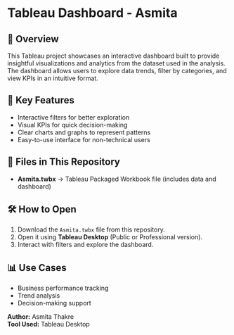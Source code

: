 # Tableau Dashboard - Asmita

## 📌 Overview
This Tableau project showcases an interactive dashboard built to provide insightful visualizations and analytics from the dataset used in the analysis.  
The dashboard allows users to explore data trends, filter by categories, and view KPIs in an intuitive format.

## 🎯 Key Features
- Interactive filters for better exploration
- Visual KPIs for quick decision-making
- Clear charts and graphs to represent patterns
- Easy-to-use interface for non-technical users

## 📂 Files in This Repository
- **Asmita.twbx** → Tableau Packaged Workbook file (includes data and dashboard)

## 🛠 How to Open
1. Download the `Asmita.twbx` file from this repository.
2. Open it using **Tableau Desktop** (Public or Professional version).
3. Interact with filters and explore the dashboard.

## 📊 Use Cases
- Business performance tracking
- Trend analysis
- Decision-making support

**Author:** Asmita Thakre  
**Tool Used:** Tableau Desktop
